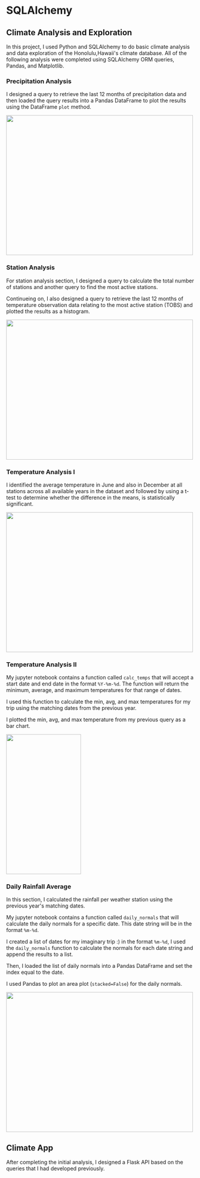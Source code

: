 # SQLAlchemy 

## Climate Analysis and Exploration

In this project, I used Python and SQLAlchemy to do basic climate analysis and data exploration of the Honolulu,Hawaii's climate database. All of the following analysis were completed using SQLAlchemy ORM queries, Pandas, and Matplotlib.

### Precipitation Analysis

I designed a query to retrieve the last 12 months of precipitation data and then loaded the query results into a Pandas DataFrame to plot the results using the DataFrame `plot` method.

<img src="https://user-images.githubusercontent.com/85004202/137277836-18d4ece1-f86b-4318-9477-86235ee55ad3.png" width="500" height="375">

### Station Analysis

For station analysis section, I designed a query to calculate the total number of stations and another query to find the most active stations.

Continueing on, I also designed a query to retrieve the last 12 months of temperature observation data relating to the most active station (TOBS) and plotted the results as a histogram.

<img src="https://user-images.githubusercontent.com/85004202/137278205-dadbd0d7-04f4-4ecf-ac2a-3851b4e4d38f.png" width="500" height="375">

### Temperature Analysis I

I identified the average temperature in June and also in December at all stations across all available years in the dataset and followed by using a t-test to determine whether the difference in the means, is statistically significant. 

<img src="https://user-images.githubusercontent.com/85004202/137278259-1daa50a0-0b2c-4179-b2b6-debbffcb95d2.png" width="500" height="375">

### Temperature Analysis II

My jupyter notebook contains a function called `calc_temps` that will accept a start date and end date in the format `%Y-%m-%d`. The function will return the minimum, average, and maximum temperatures for that range of dates.

I used this function to calculate the min, avg, and max temperatures for my trip using the matching dates from the previous year.

I plotted the min, avg, and max temperature from my previous query as a bar chart.

<img src="https://user-images.githubusercontent.com/85004202/137278320-09f999b1-1507-4044-991f-3eb963e0cf71.png" width="200" height="375">

### Daily Rainfall Average

In this section, I calculated the rainfall per weather station using the previous year's matching dates.

My jupyter notebook contains a function called `daily_normals` that will calculate the daily normals for a specific date. This date string will be in the format `%m-%d`.

I created a list of dates for my imaginary trip :) in the format `%m-%d`, I used the `daily_normals` function to calculate the normals for each date string and append the results to a list.

Then, I loaded the list of daily normals into a Pandas DataFrame and set the index equal to the date.

I used Pandas to plot an area plot (`stacked=False`) for the daily normals.

<img src="https://user-images.githubusercontent.com/85004202/137278377-bac74d1c-db21-4cf9-9587-2408d575e630.png" width="500" height="375">

## Climate App

After completing  the initial analysis, I designed a Flask API based on the queries that I had developed previously.
